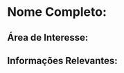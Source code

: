# Nome Completo: 
<beatriz lins marques>

## Área de Interesse:
<quality assurance QA>

## Informações Relevantes:
<sou aluna de ads venho me interessado nessa area e pretendo ir mais afundo>
